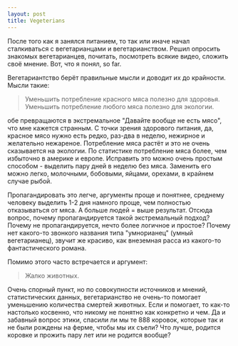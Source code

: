 ```yaml
---
layout: post
title: Vegeterians
---
```

После того как я занялся питанием, то так или иначе начал сталкиваться с вегетарианцами и вегетарианством. Решил опросить знакомых вегетарианцев, почитать, посмотреть всякие видео, сложить своё мнение. Вот, что я понял, so far.

Вегетариантство берёт правильные мысли и доводит их до крайности. Мысли такие:

>Уменьшить потребление красного мяса полезно для здоровья.
>Уменьшить потребление любого мяса полезно для экологии.

обе превращаются в экстремальное "Давайте вообще не есть мясо", что мне кажется странным. С точки зрения здорового питания, да, красное мясо нужно есть редко, раз-два в неделю, нежирное и желательно нежареное. Потребление мяса растёт и это не очень сказывается на экологии. По статистике потребление мяса более, чем избыточно в америке и европе. Исправить это можно очень простым способом - выделить пару дней в неделю без мяса. Заменить его можно легко, молочными, бобовыми, яйцами, орехами, в крайнем случае рыбой. 

Пропагандировать это легче, аргументы проще и понятнее, среднему человеку выделить 1-2 дня намного проще, чем полностью отказываться от мяса. А больше людей = выше результат. Отсюда вопрос, почему пропагандируется такой экстремальный подход? Почему не пропагандируется, нечто более логичное и простое? Почему нет какого-то звонкого названия типа "умнорианец" (умный вегетарианец), звучит же красиво, как внеземная расса из какого-то фантастического романа. 

Помимо этого часто встречается и аргумент:

> Жалко животных.

Очень спорный пункт, но по совокупности источников и мнений, статистических данных, вегетарианство не очень-то помогает уменьшению количества смертей животных. Если и помогает, то как-то настолько косвенно, что никому не понятно как конкретно и чем. Да и забавный вопрос этики, спасили ли мы те 888 коровок, которые так и не были рождены на ферме, чтобы мы их съели? Что лучше, родится коровке и прожить пару лет или не родится вообще?  